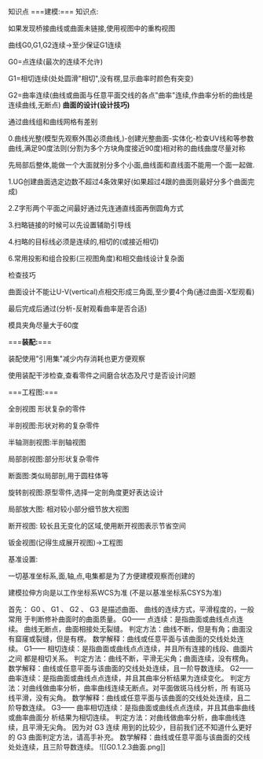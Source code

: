 知识点
===建模:===
知识点:

如果发现桥接曲线或曲面未链接,使用视图中的重构视图

曲线G0,G1,G2连续->至少保证G1连续

G0=点连续(最次的连续不允许)

G1=相切连续(处处圆滑"相切",没有楞,显示曲率时颜色有突变)

G2=曲率连续(曲线或曲面与任意平面交线的各点"曲率"连续,作曲率分析的曲线是连续曲线,无断点)
**曲面的设计(设计技巧)**

通过曲线组和曲线网格有差别

0.曲线光整(模型先观察外围必须曲线,)-创建光整曲面-实体化-检查UV线和等参数曲线,满足90度法则(分割为多个方块角度接近90度)相对称的曲线曲度尽量对称

先局部后整体,能做一个大面就别分多个小面,曲线面和直线面不能用一个面一起做.

1.UG创建曲面选定边数不超过4条效果好(如果超过4跟的曲面则最好分多个曲面完成)

2.Z字形两个平面之间最好通过先连通直线面再倒圆角方式

3.扫略链接的时候可以先设置辅助引导线

4.扫略的目标线必须是连续的,相切的(或接近相切)

6.常用投影和组合投影(三视图角度)和相交曲线设计复杂面


检查技巧

曲面设计不能让U-V(vertical)点相交形成三角面,至少要4个角(通过曲面-X型观看)

最后完成后通过(分析-反射观看曲率是否合适)

  

模具夹角尽量大于60度

  

===**装配:**===

装配使用"引用集"减少内存消耗也更方便观察

使用装配干涉检查,查看零件之间磨合状态及尺寸是否设计问题

  

===工程图:===

全剖视图 形状复杂的零件

  

半剖视图:形状对称的复杂零件

半轴测剖视图:半剖轴视图

  

局部剖视图:部分形状复杂零件

断面图:类似局部剖,用于圆柱体等

  

旋转剖视图:原型零件,选择一定剖角度更好表达设计

  

局部放大图: 相对较小部分细节放大视图

  

断开视图: 较长且无变化的区域,使用断开视图表示节省空间

  

钣金视图(记得生成展开视图)->工程图

基准设置:

一切基准坐标系,面,轴,点,电集都是为了方便建模观察而创建的

建模拉伸方向是以工作坐标系WCS为准 (不是以基准坐标系CSYS为准)


首先：
G0
、
G1
、
G2
、
G3
是描述曲面、
曲线的连续方式，平滑程度的，一般常用
于判断修补曲面时的曲面质量。
G0——
点连续：是指曲面或曲线点点连续。
曲线无断点，曲面相接处无裂缝。
判定方法：曲线不断，但是有角；曲面没有窟窿或裂缝，但是有楞。
数学解释：曲线或任意平面与该曲面的交线处处连续。
G1——
相切连续：是指曲面或曲线点点连续，并且所有连接的线段、曲面片之间
都是相切关系。
判定方法：曲线不断，平滑无尖角；曲面连续，没有楞角。
数学解释：曲线或任意平面与该曲面的交线处处连续，且一阶导数连续。
G2——
曲率连续：是指曲面或曲线点点连续，并且其曲率分析结果为连续变化。
判定方法：对曲线做曲率分析，曲率曲线连续无断点。对平面做斑马线分析，所
有斑马线平滑，没有尖角。
数学解释：曲线或任意平面与该曲面的交线处处连续，且二阶导数连续。
G3——
曲率相切连续：是指曲面或曲线点点连续，并且其曲率曲线或曲率曲面分
析结果为相切连续。
判定方法：对曲线做曲率分析，曲率曲线连续，且平滑无尖角。
因为对
G3
连续
用到的比较少，目前我们还不知道什么更好的
G3
曲面判定方法，请高手补充。
数学解释：曲线或任意平面与该曲面的交线处处连续，且三阶导数连续。
![[G0.1.2.3曲面.png]]